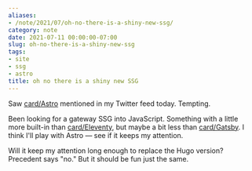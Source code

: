 ```yaml
---
aliases:
- /note/2021/07/oh-no-there-is-a-shiny-new-ssg/
category: note
date: 2021-07-11 00:00:00-07:00
slug: oh-no-there-is-a-shiny-new-ssg
tags:
- site
- ssg
- astro
title: oh no there is a shiny new SSG
---
```


Saw [card/Astro](../../../card/Astro.md) mentioned in my Twitter feed today. Tempting.

Been looking for a gateway SSG into JavaScript. Something with a little more built-in than [card/Eleventy](../../../card/Eleventy.md), but maybe a bit less than [card/Gatsby](../../../card/Gatsby.md). I think I'll play with Astro — see if it keeps my attention.

Will it keep my attention long enough to replace the Hugo version? Precedent says "no." But it should be fun just the same.
